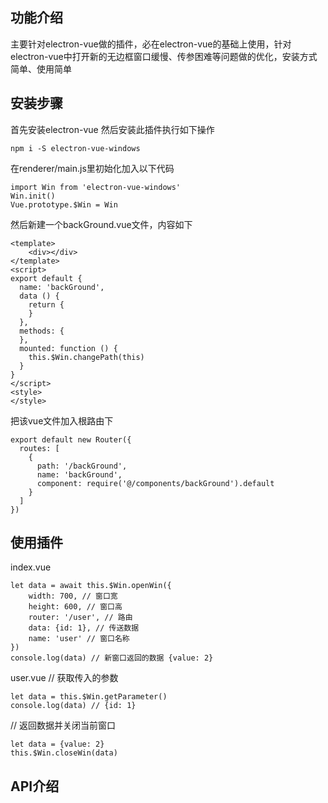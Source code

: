 
## 功能介绍

主要针对electron-vue做的插件，必在electron-vue的基础上使用，针对electron-vue中打开新的无边框窗口缓慢、传参困难等问题做的优化，安装方式简单、使用简单

## 安装步骤

首先安装electron-vue
然后安装此插件执行如下操作
```
npm i -S electron-vue-windows
```
在renderer/main.js里初始化加入以下代码
```
import Win from 'electron-vue-windows'
Win.init()
Vue.prototype.$Win = Win
```
然后新建一个backGround.vue文件，内容如下
```
<template>
    <div></div>
</template>
<script>
export default {
  name: 'backGround',
  data () {
    return {
    }
  },
  methods: {
  },
  mounted: function () {
    this.$Win.changePath(this)
  }
}
</script>
<style>
</style>
```
把该vue文件加入根路由下
```
export default new Router({
  routes: [
    {
      path: '/backGround',
      name: 'backGround',
      component: require('@/components/backGround').default
    }
  ]
})
```
## 使用插件

index.vue
```
let data = await this.$Win.openWin({
	width: 700, // 窗口宽
    height: 600, // 窗口高
    router: '/user', // 路由
    data: {id: 1}, // 传送数据 
    name: 'user' // 窗口名称
})
console.log(data) // 新窗口返回的数据 {value: 2}
```
user.vue
// 获取传入的参数
```
let data = this.$Win.getParameter()
console.log(data) // {id: 1}
```
// 返回数据并关闭当前窗口
```
let data = {value: 2}
this.$Win.closeWin(data)
```

## API介绍
